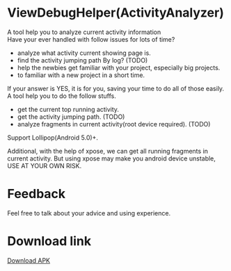 # ViewDebugHelper(ActivityAnalyzer)
A tool help you to analyze current activity information  
Have your ever handled with follow issues for lots of time?
- analyze what activity current showing page is.
- find the activity jumping path By log? (TODO)
- help the newbies get familiar with your project, especially big projects.
- to familiar with a new project in a short time.

If your answer is YES, it is for you, saving your time to do all of those easily.
A tool help you to do the follow stuffs.
- get the current top running activity.
- get the activity jumping path. (TODO)
- analyze fragments in current activity(root device required). (TODO)

Support Lollipop(Android 5.0)+.  

Additional, with the help of xpose, we can get all running fragments in current activity.
But using xpose may make you android device unstable, USE AT YOUR OWN RISK.

# Feedback
Feel free to talk about your advice and  using experience.

# Download link
[Download APK](https://github.com/waylife/ViewDebugHelper/releases)
